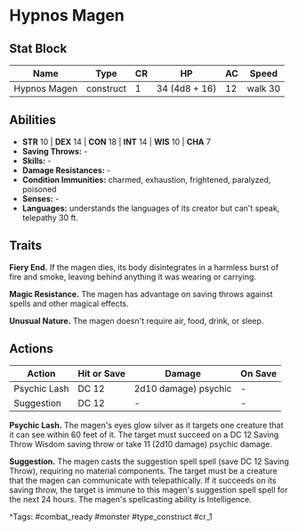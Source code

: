 # Hypnos Magen

## Stat Block

| Name | Type | CR | HP | AC | Speed |
|------|------|----|----|----|-------|
| Hypnos Magen | construct | 1 | 34 (4d8 + 16) | 12 | walk 30 |

## Abilities

- **STR** 10 | **DEX** 14 | **CON** 18 | **INT** 14 | **WIS** 10 | **CHA** 7
- **Saving Throws:** -  
- **Skills:** -  
- **Damage Resistances:** -  
- **Condition Immunities:** charmed, exhaustion, frightened, paralyzed, poisoned  
- **Senses:** -  
- **Languages:** understands the languages of its creator but can't speak, telepathy 30 ft.

## Traits

**Fiery End.** If the magen dies, its body disintegrates in a harmless burst of fire and smoke, leaving behind anything it was wearing or carrying.

**Magic Resistance.** The magen has advantage on saving throws against spells and other magical effects.

**Unusual Nature.** The magen doesn't require air, food, drink, or sleep.


## Actions

| Action | Hit or Save | Damage | On Save |
|--------|--------------|--------|----------|
| Psychic Lash | DC 12 | 2d10 damage) psychic | - |
| Suggestion | DC 12 | - | - |

**Psychic Lash.** The magen's eyes glow silver as it targets one creature that it can see within 60 feet of it. The target must succeed on a DC 12 Saving Throw Wisdom saving throw or take 11 (2d10 damage) psychic damage.

**Suggestion.** The magen casts the suggestion spell spell (save DC 12 Saving Throw), requiring no material components. The target must be a creature that the magen can communicate with telepathically. If it succeeds on its saving throw, the target is immune to this magen's suggestion spell spell for the next 24 hours. The magen's spellcasting ability is Intelligence.


^Tags: #combat_ready #monster #type_construct #cr_1